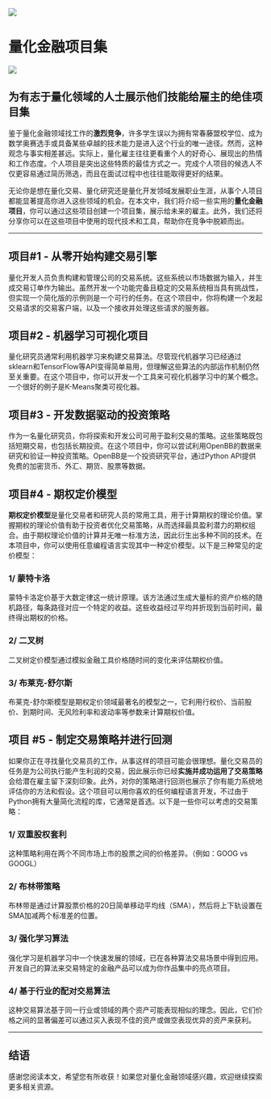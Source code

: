 ![](https://fastly.jsdelivr.net/gh/bucketio/img11@main/2024/10/21/1729466068183-23134fce-3131-4262-b18c-f378d71af4f6.gif)

# 量化金融项目集
![](https://fastly.jsdelivr.net/gh/bucketio/img9@main/2024/10/20/1729465031968-b3c8959e-1d37-4b8a-91b1-b0b0dfe25143.png)

## 为有志于量化领域的人士展示他们技能给雇主的绝佳项目集

鉴于量化金融领域找工作的**激烈竞争**，许多学生误以为拥有常春藤盟校学位、成为数学奥赛选手或具备某些卓越的技术能力是进入这个行业的唯一途径。然而，这种观念与事实相差甚远。实际上，量化雇主往往更看重个人的好奇心、展现出的热情和工作态度。个人项目是突出这些特质的最佳方式之一。完成个人项目的候选人不仅更容易通过简历筛选，而且在面试过程中也往往能取得更好的结果。

无论你是想在量化交易、量化研究还是量化开发领域发展职业生涯，从事个人项目都能显著提高你进入这些领域的机会。在本文中，我们将介绍一些实用的**量化金融项目**，你可以通过这些项目创建一个项目集，展示给未来的雇主。此外，我们还将分享你可以在这些项目中使用的现代技术和工具，帮助你在竞争中脱颖而出。

* * *

## 项目#1 - 从零开始构建交易引擎
量化开发人员负责构建和管理公司的交易系统。这些系统以市场数据为输入，并生成交易订单作为输出。虽然开发一个功能完备且稳定的交易系统相当具有挑战性，但实现一个简化版的示例则是一个可行的任务。在这个项目中，你将构建一个发起交易请求的交易客户端，以及一个接收并处理这些请求的服务器。

## 项目#2 - 机器学习可视化项目

量化研究员通常利用机器学习来构建交易算法。尽管现代机器学习已经通过sklearn和TensorFlow等API变得简单易用，但理解这些算法的内部运作机制仍然至关重要。在这个项目中，你可以开发一个工具来可视化机器学习中的某个概念。一个很好的例子是K-Means聚类可视化器。

## 项目#3 - 开发数据驱动的投资策略

作为一名量化研究员，你将探索和开发公司可用于盈利交易的策略。这些策略既包括短期交易，也包括长期投资。在这个项目中，你可以尝试利用OpenBB的数据来研究和验证一种投资策略。OpenBB是一个投资研究平台，通过Python API提供免费的加密货币、外汇、期货、股票等数据。

## 项目#4 - 期权定价模型
**期权定价模型**是量化交易者和研究人员的常用工具，用于计算期权的理论价值。掌握期权的理论价值有助于投资者优化交易策略，从而选择最具盈利潜力的期权组合。由于期权理论价值的计算并无唯一标准方法，因此衍生出多种不同的技术。在本项目中，你可以使用任意编程语言实现其中一种定价模型。以下是三种常见的定价模型：

### 1/ 蒙特卡洛

蒙特卡洛定价基于大数定律这一统计原理。该方法通过生成大量标的资产价格的随机路径，每条路径对应一个特定的收益。这些收益经过平均并折现到当前时间，最终得出期权的价格。

### 2/ 二叉树

二叉树定价模型通过模拟金融工具价格随时间的变化来评估期权价值。

### 3/ 布莱克-舒尔斯

布莱克-舒尔斯模型是期权定价领域最著名的模型之一，它利用行权价、当前股价、到期时间、无风险利率和波动率等参数来计算期权价值。

## 项目 #5 - 制定交易策略并进行回测
如果你正在寻找量化交易员的工作，从事这样的项目可能会很理想。量化交易员的任务是为公司执行能产生利润的交易，因此展示你已经**实施并成功运用了交易策略**会给潜在雇主留下深刻印象。此外，对你的策略进行回测也展示了你有能力系统地评估你的方法和假设。这个项目可以用你喜欢的任何编程语言开发，不过由于Python拥有大量简化流程的库，它通常是首选。以下是一些你可以考虑的交易策略：

### 1/ 双重股权套利

这种策略利用在两个不同市场上市的股票之间的价格差异。（例如：GOOG vs GOOGL）

### 2/ 布林带策略

布林带是通过计算股票价格的20日简单移动平均线（SMA），然后将上下轨设置在SMA加减两个标准差的位置。

### 3/ 强化学习算法

强化学习是机器学习中一个快速发展的领域，已在各种算法交易场景中得到应用。开发自己的算法来交易特定的金融产品可以成为你作品集中的亮点项目。

### 4/ 基于行业的配对交易算法

这种交易算法基于同一行业或领域的两个资产可能表现相似的理念。因此，它们价格之间的显著偏差可以通过买入表现不佳的资产或做空表现优异的资产来获利。

* * *

## 结语
感谢您阅读本文，希望您有所收获！如果您对量化金融领域感兴趣，欢迎继续探索更多相关资源。 
